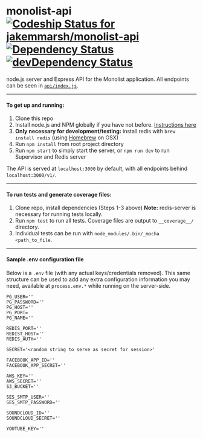 monolist-api [ ![Codeship Status for jakemmarsh/monolist-api](https://codeship.com/projects/ec14b0e0-5048-0133-827d-72fb7a1a2aa1/status?branch=master)](https://codeship.com/projects/107628) [![Dependency Status](https://david-dm.org/jakemmarsh/monolist-api.svg)](https://david-dm.org/jakemmarsh/monolist-api) [![devDependency Status](https://david-dm.org/jakemmarsh/monolist-api/dev-status.svg)](https://david-dm.org/jakemmarsh/monolist-api#info=devDependencies)
=============================================================================================================================================================================================

node.js server and Express API for the Monolist application. All endpoints can be seen in [`api/index.js`](https://github.com/jakemmarsh/monolist-api/blob/master/api/index.js).

---

#### To get up and running:

1. Clone this repo
2. Install node.js and NPM globally if you have not before. [Instructions here](http://blog.nodeknockout.com/post/65463770933/how-to-install-node-js-and-npm)
3. **Only necessary for development/testing:** install redis with `brew install redis` (using [Homebrew](http://brew.sh/) on OSX)
4. Run `npm install` from root project directory
5. Run `npm start` to simply start the server, or `npm run dev` to run Supervisor and Redis server

The API is served at `localhost:3000` by default, with all endpoints behind `localhost:3000/v1/`.

---

#### To run tests and generate coverage files:

1. Clone repo, install dependencies (Steps 1-3 above) **Note:** redis-server is necessary for running tests locally.
2. Run `npm test` to run all tests. Coverage files are output to `__coverage__/` directory.
3. Individual tests can be run with `node_modules/.bin/_mocha <path_to_file`.

---

#### Sample .env configuration file

Below is a `.env` file (with any actual keys/credentials removed). This same structure can be used to add any extra configuration information you may need, available at `process.env.*` while running on the server-side.

```
PG_USER=''
PG_PASSWORD=''
PG_HOST=''
PG_PORT=
PG_NAME=''

REDIS_PORT=''
REDIST_HOST=''
REDIS_AUTH=''

SECRET='<random string to serve as secret for session>'

FACEBOOK_APP_ID=''
FACEBOOK_APP_SECRET=''

AWS_KEY=''
AWS_SECRET=''
S3_BUCKET=''

SES_SMTP_USER=''
SES_SMTP_PASSWORD=''

SOUNDCLOUD_ID=''
SOUNDCLOUD_SECRET=''

YOUTUBE_KEY=''
```
